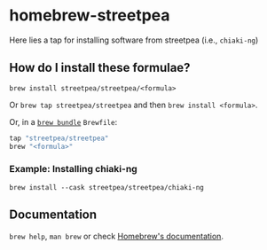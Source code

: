 # homebrew-streetpea

Here lies a tap for installing software from streetpea (i.e., `chiaki-ng`)

## How do I install these formulae?

`brew install streetpea/streetpea/<formula>`

Or `brew tap streetpea/streetpea` and then `brew install <formula>`.

Or, in a [`brew bundle`](https://github.com/Homebrew/homebrew-bundle) `Brewfile`:

```ruby
tap "streetpea/streetpea"
brew "<formula>"
```

### Example: Installing chiaki-ng

```
brew install --cask streetpea/streetpea/chiaki-ng
```

## Documentation

`brew help`, `man brew` or check [Homebrew's documentation](https://docs.brew.sh).
